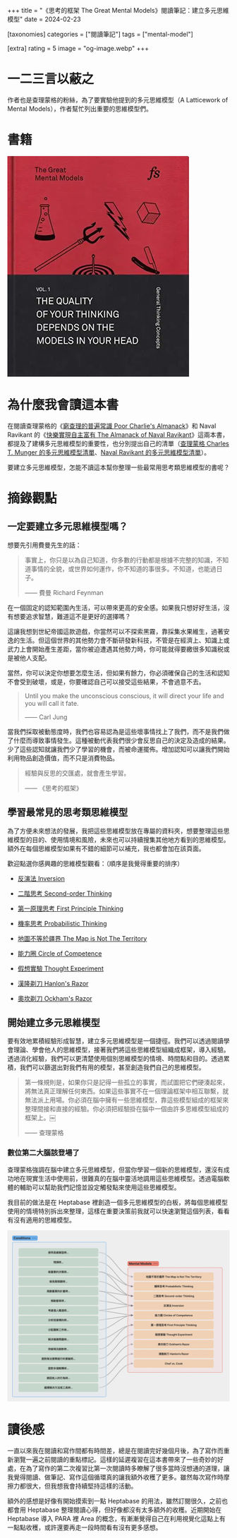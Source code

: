 +++
title = "《思考的框架 The Great Mental Models》閱讀筆記：建立多元思維模型"
date = 2024-02-23

[taxonomies]
categories = ["閱讀筆記"]
tags = ["mental-model"]

[extra]
rating = 5
image = "og-image.webp"
+++

一二三言以蔽之
=======

作者也是查理蒙格的粉絲，為了要實驗他提到的多元思維模型（A Latticework of Mental Models），作者幫忙列出重要的思維模型們。

書籍
==
[![](book.webp)](https://www.goodreads.com/book/show/44245196-the-great-mental-models)


為什麼我會讀這本書
=========

在閱讀查理蒙格的《[窮查理的普遍常識 Poor Charlie's Almanack](@/reading-notes/poor-charlies-almanack/index.md)》和 Naval Ravikant 的《[快樂實現自主富有 The Almanack of Naval Ravikant](@/reading-notes/the-almanack-of-naval-ravikant/index.md)》這兩本書，都提及了建構多元思維模型的重要性，也分別提出自己的清單（[查理蒙格 Charles T. Munger 的多元思維模型清單](@/wisdom/lists/charles-munger-a-latticework-of-mental-models.md)、[Naval Ravikant 的多元思維模型清單](@/wisdom/lists/naval-ravikant-a-latticework-of-mental-models.md)）。

要建立多元思維模型，怎能不讀這本幫你整理一些最常用思考類思維模型的書呢？

摘錄觀點
====

一定要建立多元思維模型嗎？
-------------

想要先引用費曼先生的話：

> 事實上，你只是以為自己知道，你多數的行動都是根據不完整的知識，不知道事情的全貌，或世界如何運作，你不知道的事很多。不知道，也能過日子。
>
> —— 費曼 Richard Feynman

在一個固定的認知範圍內生活，可以帶來更高的安全感。如果我只想好好生活，沒有想要追求智慧，難道這不是更好的選擇嗎？

這讓我想到世紀帝國這款遊戲，你當然可以不探索黑霧，靠採集水果維生，過著安逸的生活。但這個世界的其他勢力會不斷研發新科技，不管是在經濟上、知識上或武力上會開始產生差距，當你被迫遭遇其他勢力時，你可能就得要繳很多知識税或是被他人支配。

當然，你可以決定你想要怎麼生活，但如果有餘力，你必須確保自己的生活和認知不會受到破壞，或是，你要確認自己可以接受這些結果，不會過意不去。

> Until you make the unconscious conscious, it will direct your life and you will call it fate.
>
> —— Carl Jung

當我們採取被動態度時，我們也容易認為是這些壞事情找上了我們，而不是我們做了什麼而導致事情發生。這種被動代表我們很少會反思自己的決定及造成的結果。少了這些認知就讓我們少了學習的機會，而被命運擺佈。增加認知可以讓我們開始利用物品創造價值，而不只是消費物品。

> 經驗與反思的交匯處，就會產生學習。
>
> —— 《思考的框架》

學習最常見的思考類思維模型
---------

為了方便未來想法的發展，我把這些思維模型放在專屬的資料夾，想要整理這些思維模型的目的、使用情境和風險，未來也可以持續搜集其他地方看到的思維模型。額外在每個思維模型如果有不錯的細節可以補充，我也都會加在該頁面。

歡迎點選你感興趣的思維模型觀看：（順序是我覺得重要的排序）

-   [反演法 Inversion](@/wisdom/mental-models/inversion/index.md)

-   [二階思考 Second-order Thinking](@/wisdom/mental-models/second-order-thinking/index.md)

-   [第一原理思考 First Principle Thinking](@/wisdom/mental-models/first-principle-thinking/index.md)

-   [機率思考 Probabilistic Thinking](@/wisdom/mental-models/probabilistic-thinking/index.md)

-   [地圖不等於疆界 The Map is Not The Territory](@/wisdom/mental-models/map-is-not-territory/index.md)

-   [能力圈 Circle of Competence](@/wisdom/mental-models/circle-of-competence/index.md)

-   [假想實驗 Thought Experiment](@/wisdom/mental-models/thought-experiment/index.md)

-   [漢隆剃刀 Hanlon's Razor](@/wisdom/mental-models/hanlons-razor/index.md)

-   [奧坎剃刀 Ockham's Razor](@/wisdom/mental-models/ockhams-razor/index.md)

開始建立多元思維模型
-----------

要有效地累積經驗形成智慧，建立多元思維模型是一個捷徑。我們可以透過閱讀學會理論、學會他人的思維模型，接著我們將這些思維模型組織成框架，導入經驗。透過消化經驗，我們可以更清楚使用個別思維模型的情境、時間點和目的。透過累積，我們可以篩選出對我們有用的模型，甚至創造我們自己的思維模型。

> 第一條規則是，如果你只是記得一些孤立的事實，而試圖把它們硬湊起來，將無法真正理解任何東西。如果這些事實不在一個理論框架中相互聯繫，就無法派上用場。你必須在腦中擁有一些思維模型，靠這些模型組成的框架來整理間接和直接的經驗。你必須把經驗掛在腦中一個由許多思維模型組成的框架上。￼
>
> —— 查理蒙格

### 數位第二大腦該登場了

查理蒙格強調在腦中建立多元思維模型，但當你學習一個新的思維模型，還沒有成功地在現實生活中使用前，很難真的在腦中靈活地調用這些思維模型。透過電腦軟體的輔助可以幫助我們記憶並設定觸發點來使用這些思維模型。

我目前的做法是在 Heptabase 裡創造一個多元思維模型的白板，將每個思維模型使用的情境特別拆出來整理，這樣在重要決策前我就可以快速瀏覽這個列表，看看有沒有適用的思維模型。

![](heptabase.webp)

讀後感
===

一直以來我在閱讀和寫作間都有時間差，總是在閱讀完好幾個月後，為了寫作而重新瀏覽一遍之前閱讀的重點標記。這樣的延遲複習在這本書帶來了一些奇妙的好處，在為了寫作的第二次複習比第一次閱讀時多瞭解了很多當時沒想通的道理，讓我覺得閱讀、做筆記、寫作這個循環真的讓我額外收穫了更多。雖然每次寫作時摩擦力都很大，但我想我會持續堅持這樣的活動。

額外的感想是好像有開始摸索到一點 Heptabase 的用法，雖然訂閱很久，之前也都會用 Heptabase 整理閱讀心得，但好像都沒有太多額外的收穫。近期開始在 Heptabase 導入 PARA 裡 Area 的概念，有漸漸覺得自己在利用視覺化這點上有一點點收穫，或許還要再走一段時間看有沒有更多感想。
